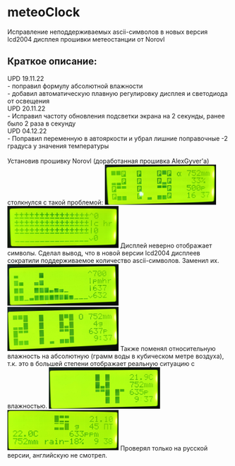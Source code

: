 ﻿# meteoClock

Исправление неподдерживаемых ascii-символов в новых версия lcd2004 дисплея прошивки метеостанции от Norovl

## Краткое описание:
<div>UPD 19.11.22</div>
<div>- поправил формулу абсолютной влажности</div>
<div>- добавил автоматическую плавную регулировку дисплея и светодиода от освещения</div>
<div>UPD 20.11.22</div>
<div>- Исправил частоту обновления подсветки экрана на 2 секунды, ранее было 2 раза в секунду</div>
<div>UPD 04.12.22</div>
- Поправил переменную в автояркости и убрал лишние поправочные -2 градуса у значения температуры
<br></br>
Установив прошивку Norovl (доработанная прошивка AlexGyver'а) столкнулся с такой проблемой: 
<img src="https://github.com/Maykros/meteoClock/blob/master/media/некорректные_символы_1.jpg" width="50%" height="50%">
<img src="https://github.com/Maykros/meteoClock/blob/master/media/некорректные_символы_2.jpg" width="50%" height="50%">
Дисплей неверно отображает символы. 
Сделал вывод, что в новой версии lcd2004 дисплеев сократили поддерживаемое количество ascii-символов. Заменил их.

<img src="https://github.com/Maykros/meteoClock/blob/master/media/корректные_символы_граф.jpg" width="50%" height="50%">
<img src="https://github.com/Maykros/meteoClock/blob/master/media/корректные_символы_время.jpg" width="50%" height="50%">
Также поменял относительную влажность на абсолютную (грамм воды в кубическом метре воздуха), т.к. это в большей степени отображает реальную ситуацию с влажностью. 
<img src="https://github.com/Maykros/meteoClock/blob/master/media/корректные_символы_влажность_1.jpg" width="50%" height="50%">
<img src="https://github.com/Maykros/meteoClock/blob/master/media/корректные_символы_влажность_2.jpg" width="50%" height="50%">
Проверял только на русской версии, английскую не смотрел.


